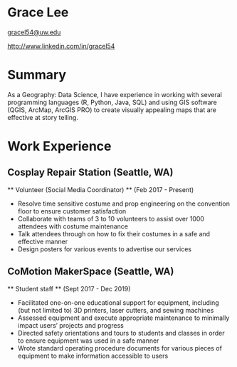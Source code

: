 # Grace Lee

gracel54@uw.edu

http://www.linkedin.com/in/gracel54

# Summary

As a Geography: Data Science, I have experience in working with several programming languages 
(R, Python, Java, SQL) and using GIS software (QGIS, ArcMap, ArcGIS PRO) to create visually
appealing maps that are effective at story telling.

# Work Experience 

## Cosplay Repair Station (Seattle, WA)

** Volunteer (Social Media Coordinator) ** (Feb 2017 - Present)
- Resolve time sensitive costume and prop engineering on the convention floor to ensure customer satisfaction
- Collaborate with teams of 3 to 10 volunteers to assist over 1000 attendees with costume maintenance
- Talk attendees through on how to fix their costumes in a safe and effective manner
- Design posters for various events to advertise our services



## CoMotion MakerSpace (Seattle, WA)


** Student staff ** (Sept 2017 - Dec 2019)

- Facilitated one-on-one educational support for equipment, including (but not limited to) 3D printers, laser cutters, and sewing machines
- Assessed equipment and execute appropriate maintenance to minimally impact users’ projects and progress
- Directed safety orientations and tours to students and classes in order to ensure equipment was used in a safe manner
- Wrote standard operating procedure documents for various pieces of equipment to make information accessible to users




